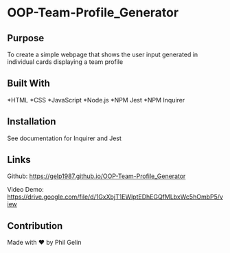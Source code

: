 # OOP-Team-Profile_Generator

## Purpose

To create a simple webpage that shows the user input generated in individual cards displaying a team profile

## Built With

*HTML
*CSS
*JavaScript
*Node.js
*NPM Jest
*NPM Inquirer

## Installation

See documentation for Inquirer and Jest

## Links

Github:
https://gelp1987.github.io/OOP-Team-Profile_Generator

Video Demo:
https://drive.google.com/file/d/1GxXbjT1EWlptEDhEGQfMLbxWc5hOmbP5/view

## Contribution

Made with ❤️ by Phil Gelin

<!-- ### User Story

AS A manager
I WANT to generate a webpage that displays my team's basic info
SO THAT I have quick access to their emails and GitHub profiles

### Acceptance Criteria

GIVEN a command-line application that accepts user input

WHEN I am prompted for my team members and their information
THEN an HTML file is generated that displays a nicely formatted team roster based on user input

WHEN I click on an email address in the HTML
THEN my default email program opens and populates the TO field of the email with the address

WHEN I click on the GitHub username
THEN that GitHub profile opens in a new tab

WHEN I start the application
THEN I am prompted to enter the team manager’s name, employee ID, email address, and office number

WHEN I enter the team manager’s name, employee ID, email address, and office number
THEN I am presented with a menu with the option to add an engineer or an intern or to finish building my team

WHEN I select the engineer option
THEN I am prompted to enter the engineer’s name, ID, email, and GitHub username, and I am taken back to the menu

WHEN I select the intern option
THEN I am prompted to enter the intern’s name, ID, email, and school, and I am taken back to the menu

WHEN I decide to finish building my team
THEN I exit the application, and the HTML is generated

The application must have these classes: Employee, Manager, Engineer, and Intern. The tests for these classes (in the _tests_ directory) must all pass.-->
